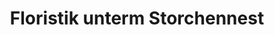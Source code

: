 ---
title: "Floristik unterm Storchennest"
url: /auhagen/floristik-unterm-storchennest/
shop: Blumen
---